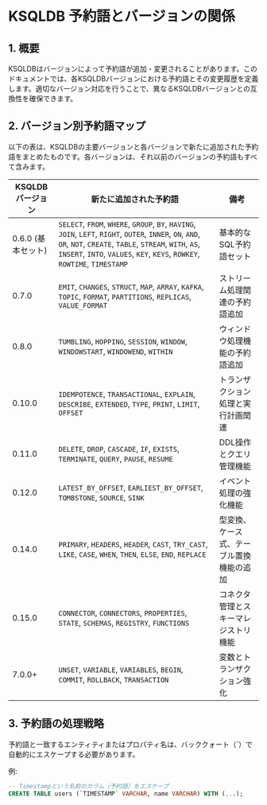# KSQLDB 予約語とバージョンの関係

## 1. 概要

KSQLDBはバージョンによって予約語が追加・変更されることがあります。このドキュメントでは、各KSQLDBバージョンにおける予約語とその変更履歴を定義します。適切なバージョン対応を行うことで、異なるKSQLDBバージョンとの互換性を確保できます。

## 2. バージョン別予約語マップ

以下の表は、KSQLDBの主要バージョンと各バージョンで新たに追加された予約語をまとめたものです。各バージョンは、それ以前のバージョンの予約語もすべて含みます。

| KSQLDB バージョン | 新たに追加された予約語 | 備考 |
|-----------------|-------------------|------|
| 0.6.0 (基本セット) | `SELECT`, `FROM`, `WHERE`, `GROUP`, `BY`, `HAVING`, `JOIN`, `LEFT`, `RIGHT`, `OUTER`, `INNER`, `ON`, `AND`, `OR`, `NOT`, `CREATE`, `TABLE`, `STREAM`, `WITH`, `AS`, `INSERT`, `INTO`, `VALUES`, `KEY`, `KEYS`, `ROWKEY`, `ROWTIME`, `TIMESTAMP` | 基本的なSQL予約語セット |
| 0.7.0 | `EMIT`, `CHANGES`, `STRUCT`, `MAP`, `ARRAY`, `KAFKA`, `TOPIC`, `FORMAT`, `PARTITIONS`, `REPLICAS`, `VALUE_FORMAT` | ストリーム処理関連の予約語追加 |
| 0.8.0 | `TUMBLING`, `HOPPING`, `SESSION`, `WINDOW`, `WINDOWSTART`, `WINDOWEND`, `WITHIN` | ウィンドウ処理機能の予約語追加 |
| 0.10.0 | `IDEMPOTENCE`, `TRANSACTIONAL`, `EXPLAIN`, `DESCRIBE`, `EXTENDED`, `TYPE`, `PRINT`, `LIMIT`, `OFFSET` | トランザクション処理と実行計画関連 |
| 0.11.0 | `DELETE`, `DROP`, `CASCADE`, `IF`, `EXISTS`, `TERMINATE`, `QUERY`, `PAUSE`, `RESUME` | DDL操作とクエリ管理機能 |
| 0.12.0 | `LATEST_BY_OFFSET`, `EARLIEST_BY_OFFSET`, `TOMBSTONE`, `SOURCE`, `SINK` | イベント処理の強化機能 |
| 0.14.0 | `PRIMARY`, `HEADERS`, `HEADER`, `CAST`, `TRY_CAST`, `LIKE`, `CASE`, `WHEN`, `THEN`, `ELSE`, `END`, `REPLACE` | 型変換、ケース式、テーブル置換機能の追加 |
| 0.15.0 | `CONNECTOR`, `CONNECTORS`, `PROPERTIES`, `STATE`, `SCHEMAS`, `REGISTRY`, `FUNCTIONS` | コネクタ管理とスキーマレジストリ機能 |
| 7.0.0+ | `UNSET`, `VARIABLE`, `VARIABLES`, `BEGIN`, `COMMIT`, `ROLLBACK`, `TRANSACTION` | 変数とトランザクション強化 |

## 3. 予約語の処理戦略

予約語と一致するエンティティまたはプロパティ名は、バッククォート（\`）で自動的にエスケープする必要があります。

例:
```sql
-- Timestampという名前のカラム（予約語）をエスケープ
CREATE TABLE users (`TIMESTAMP` VARCHAR, name VARCHAR) WITH (...);
